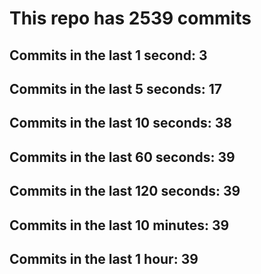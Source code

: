 # This repo has 2539 commits

## Commits in the last 1 second: 3
## Commits in the last 5 seconds: 17
## Commits in the last 10 seconds: 38
## Commits in the last 60 seconds: 39
## Commits in the last 120 seconds: 39
## Commits in the last 10 minutes: 39
## Commits in the last 1 hour: 39
